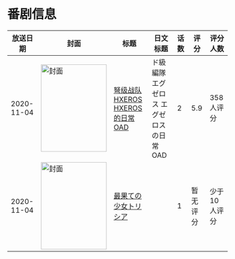 # 番剧信息

|放送日期|封面|标题|日文标题|话数|评分|评分人数|
|---|---|---|---|---|---|---|
|2020-11-04|<img src="//lain.bgm.tv/pic/cover/c/58/7a/309793_00K3Z.jpg" alt="封面" style="width:150px;height:200px;object-fit:cover;">|[弩级战队HXEROS HXEROS的日常 OAD](https://bangumi.tv/subject/309793)|ド級編隊エグゼロス エグゼロスの日常 OAD|2|5.9|358人评分|
|2020-11-04|<img src="/img/no_icon_subject.png" alt="封面" style="width:150px;height:200px;object-fit:cover;">|[最果ての少女トリシア](https://bangumi.tv/subject/417137)||1|暂无评分|少于10人评分|
